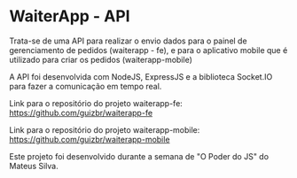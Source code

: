 # WaiterApp - API
Trata-se de uma API para realizar o envio dados para o painel de gerenciamento de pedidos (waiterapp - fe), e para o aplicativo mobile que é utilizado para criar os pedidos (waiterapp-mobile) 
 
A API foi desenvolvida com NodeJS, ExpressJS e a biblioteca Socket.IO para fazer a comunicação em tempo real.

Link para o repositório do projeto waiterapp-fe: https://github.com/guizbr/waiterapp-fe

Link para o repositório do projeto waiterapp-mobile: https://github.com/guizbr/waiterapp-mobile


Este projeto foi desenvolvido durante a semana de "O Poder do JS" do Mateus Silva.
